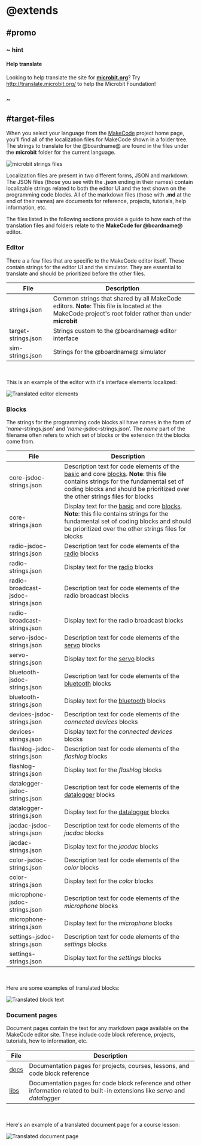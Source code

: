 # @extends

## #promo

### ~ hint

#### Help translate

Looking to help translate the site for **[microbit.org](http://microbit.org)**? Try http://translate.microbit.org/ to help the Microbit Foundation!
 
### ~

## #target-files

When you select your language from the [MakeCode](https://crowdin.com/project/makecode) project home page, you'll find all of the localization files for MakeCode shown in a folder tree. The strings to translate for the @boardname@ are found in the files under the **microbit** folder for the current language.

![microbit strings files](/static/mb/translate/crowdin-folder.png)

Localization files are present in two different forms, JSON and markdown. The JSON files (those you see with the **.json** ending in their names) contain localizable strings related to both the editor UI and the text shown on the programming code blocks. All of the markdown files (those with **.md** at the end of their names) are documents for reference, projects, tutorials, help information, etc.

The files listed in the following sections provide a guide to how each of the translation files and folders relate to the **MakeCode for @boardname@** editor.

### Editor

There a a few files that are specific to the MakeCode editor itself. These contain strings for the editor UI and the simulator. They are essential to translate and should be prioritized before the other files.

| File | Description |
| - | - |
| strings.json | Common strings that shared by all MakeCode editors. **Note**: This file is located at the MakeCode project's root folder rather than under **microbit** |
| target-strings.json | Strings custom to the @boardname@ editor interface |
| sim-strings.json | Strings for the @boardname@ simulator |
<br/>

This is an example of the editor with it's interface elements localized:

![Translated editor elements](/static/mb/translate/target-strings.jpg)

### Blocks

The strings for the programming code blocks all have names in the form of '_name_-strings.json' and '_name_-jsdoc-strings.json'. The _name_ part of the filename often refers to which set of blocks or the extension tht the blocks come from. 

| File | Description |
| - | - |
| core-jsdoc-strings.json |  Description text for code elements of the [basic](/reference/basic) and core [blocks](/blocks). **Note**: this file contains strings for the fundamental set of coding blocks and should be prioritized over the other strings files for blocks |
| core-strings.json | Display text for the [basic](/reference/basic) and core [blocks](/reference/blocks). **Note**: this file contains strings for the fundamental set of coding blocks and should be prioritized over the other strings files for blocks |
| radio-jsdoc-strings.json | Description text for code elements of the [radio](/reference/radio) blocks |
| radio-strings.json | Display text for the [radio](/reference/radio) blocks |
| radio-broadcast-jsdoc-strings.json |  Description text for code elements of the radio broadcast blocks |
| radio-broadcast-strings.json | Display text for the radio broadcast blocks |
| servo-jsdoc-strings.json | Description text for code elements of the [servo](/reference/servos) blocks |
| servo-strings.json | Display text for the [servo](/reference/servos) blocks |
| bluetooth-jsdoc-strings.json | Description text for code elements of the [bluetooth](/reference/bluetooth) blocks
| bluetooth-strings.json | Display text for the [bluetooth](/reference/bluetooth) blocks |
| devices-jsdoc-strings.json | Description text for code elements of the _connected devices_ blocks |
| devices-strings.json | Display text for the _connected devices_ blocks |
| flashlog-jsdoc-strings.json | Description text for code elements of the _flashlog_ blocks |
| flashlog-strings.json | Display text for the _flashlog_ blocks |
| datalogger-jsdoc-strings.json | Description text for code elements of the [datalogger](/reference/datalogger) blocks |
| datalogger-strings.json | Display text for the [datalogger](/reference/datalogger) blocks |
| jacdac-jsdoc-strings.json | Description text for code elements of the _jacdac_ blocks
| jacdac-strings.json | Display text for the _jacdac_ blocks |
| color-jsdoc-strings.json | Description text for code elements of the _color_ blocks
| color-strings.json | Display text for the _color_ blocks |
| microphone-jsdoc-strings.json | Description text for code elements of the _microphone_ blocks
| microphone-strings.json | Display text for the _microphone_ blocks |
| settings-jsdoc-strings.json | Description text for code elements of the _settings_ blocks
| settings-strings.json | Display text for the _settings_ blocks |
<br/>

Here are some examples of translated blocks:

![Translated block text](/static/mb/translate/block-text.jpg)

### Document pages

Document pages contain the text for any markdown page available on the MakeCode editor site. These include code block reference, projects, tutorials, how to information, etc.

| File | Description |
| - | - |
| [docs](https://crowdin.com/translate/makecode/en#/microbit/docs) | Documentation pages for projects, courses, lessons, and code block reference |
| [libs](https://crowdin.com/translate/makecode/en#/microbit/libs)  | Documentation pages for code block reference and other information related to built-in extensions like _servo_ and _datalogger_ |
<br/>

Here's an example of a translated document page for a course lesson:

![Translated document page](/static/mb/translate/doc-page.jpg)
